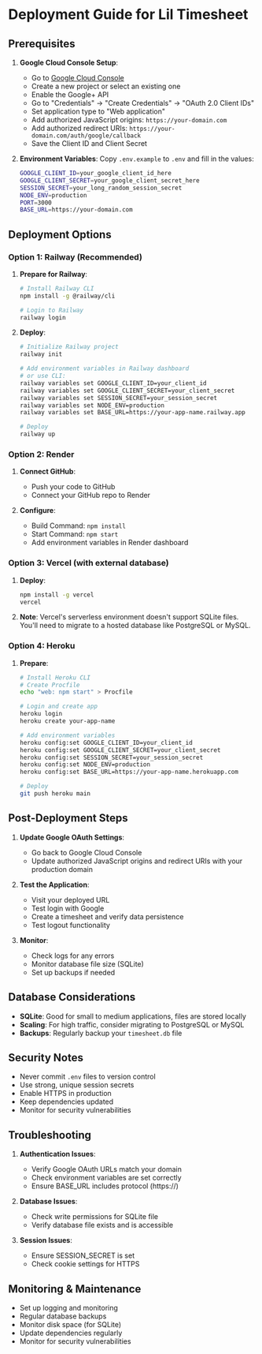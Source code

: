 # Deployment Guide for Lil Timesheet

## Prerequisites

1. **Google Cloud Console Setup**:
   - Go to [Google Cloud Console](https://console.cloud.google.com/)
   - Create a new project or select an existing one
   - Enable the Google+ API
   - Go to "Credentials" → "Create Credentials" → "OAuth 2.0 Client IDs"
   - Set application type to "Web application"
   - Add authorized JavaScript origins: `https://your-domain.com`
   - Add authorized redirect URIs: `https://your-domain.com/auth/google/callback`
   - Save the Client ID and Client Secret

2. **Environment Variables**:
   Copy `.env.example` to `.env` and fill in the values:
   ```bash
   GOOGLE_CLIENT_ID=your_google_client_id_here
   GOOGLE_CLIENT_SECRET=your_google_client_secret_here
   SESSION_SECRET=your_long_random_session_secret
   NODE_ENV=production
   PORT=3000
   BASE_URL=https://your-domain.com
   ```

## Deployment Options

### Option 1: Railway (Recommended)

1. **Prepare for Railway**:
   ```bash
   # Install Railway CLI
   npm install -g @railway/cli
   
   # Login to Railway
   railway login
   ```

2. **Deploy**:
   ```bash
   # Initialize Railway project
   railway init
   
   # Add environment variables in Railway dashboard
   # or use CLI:
   railway variables set GOOGLE_CLIENT_ID=your_client_id
   railway variables set GOOGLE_CLIENT_SECRET=your_client_secret
   railway variables set SESSION_SECRET=your_session_secret
   railway variables set NODE_ENV=production
   railway variables set BASE_URL=https://your-app-name.railway.app
   
   # Deploy
   railway up
   ```

### Option 2: Render

1. **Connect GitHub**:
   - Push your code to GitHub
   - Connect your GitHub repo to Render
   
2. **Configure**:
   - Build Command: `npm install`
   - Start Command: `npm start`
   - Add environment variables in Render dashboard
   
### Option 3: Vercel (with external database)

1. **Deploy**:
   ```bash
   npm install -g vercel
   vercel
   ```
   
2. **Note**: Vercel's serverless environment doesn't support SQLite files. You'll need to migrate to a hosted database like PostgreSQL or MySQL.

### Option 4: Heroku

1. **Prepare**:
   ```bash
   # Install Heroku CLI
   # Create Procfile
   echo "web: npm start" > Procfile
   
   # Login and create app
   heroku login
   heroku create your-app-name
   
   # Add environment variables
   heroku config:set GOOGLE_CLIENT_ID=your_client_id
   heroku config:set GOOGLE_CLIENT_SECRET=your_client_secret
   heroku config:set SESSION_SECRET=your_session_secret
   heroku config:set NODE_ENV=production
   heroku config:set BASE_URL=https://your-app-name.herokuapp.com
   
   # Deploy
   git push heroku main
   ```

## Post-Deployment Steps

1. **Update Google OAuth Settings**:
   - Go back to Google Cloud Console
   - Update authorized JavaScript origins and redirect URIs with your production domain
   
2. **Test the Application**:
   - Visit your deployed URL
   - Test login with Google
   - Create a timesheet and verify data persistence
   - Test logout functionality
   
3. **Monitor**:
   - Check logs for any errors
   - Monitor database file size (SQLite)
   - Set up backups if needed

## Database Considerations

- **SQLite**: Good for small to medium applications, files are stored locally
- **Scaling**: For high traffic, consider migrating to PostgreSQL or MySQL
- **Backups**: Regularly backup your `timesheet.db` file

## Security Notes

- Never commit `.env` files to version control
- Use strong, unique session secrets
- Enable HTTPS in production
- Keep dependencies updated
- Monitor for security vulnerabilities

## Troubleshooting

1. **Authentication Issues**:
   - Verify Google OAuth URLs match your domain
   - Check environment variables are set correctly
   - Ensure BASE_URL includes protocol (https://)

2. **Database Issues**:
   - Check write permissions for SQLite file
   - Verify database file exists and is accessible

3. **Session Issues**:
   - Ensure SESSION_SECRET is set
   - Check cookie settings for HTTPS

## Monitoring & Maintenance

- Set up logging and monitoring
- Regular database backups
- Monitor disk space (for SQLite)
- Update dependencies regularly
- Monitor for security vulnerabilities